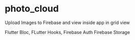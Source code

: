 # photo_cloud
Upload Images to Firebase and view inside app in grid view 

 
 Flutter Bloc, 
 FLutter Hooks,
 Firebase Auth
 Firebase Storage
